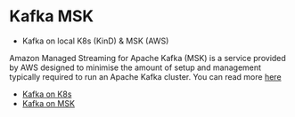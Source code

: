 # Kafka MSK

- Kafka on local K8s (KinD) & MSK (AWS)

Amazon Managed Streaming for Apache Kafka (MSK) is a service provided by AWS designed to minimise the amount of setup and management typically required to run an Apache Kafka cluster. You can read more [here](https://aws.amazon.com/msk/getting-started/)

- [Kafka on K8s](./k8s/README.md)
- [Kafka on MSK](./msk/README.md)
